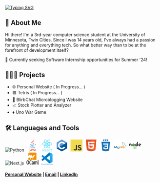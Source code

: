 [![Typing SVG](https://readme-typing-svg.demolab.com?font=Fira+Code&size=25&duration=6000&pause=800&random=false&width=435&lines=%E2%AD%90+Hi+I'm+My+My+;%F0%9F%92%BB+Computer+Science+'25+;%F0%9F%92%A1+Aspiring+Software+Engineer+)](https://git.io/typing-svg)
## 🧸 About Me
Hi there! I'm a 3rd-year computer science student at the University of Minnesota, Twin Cities. Since I was 14 years old, I've always had a passion for anything and everything tech. So what better way than to be at the forefront of development itself?

💼 Currently seeking Software Internship opportunities for Summer '24!


## 👩🏻‍💻 Projects
- 🌐 Personal Website ( In Progress... )
- 🟪 Tetris ( In Progress... )
- 💬 BlirbChat Microblogging Website
- 📈 Stock Plotter and Analyzer
- ♦️ Uno War Game

## 🛠️ Languages and Tools
<div>
  <img src="https://cdn.jsdelivr.net/gh/devicons/devicon/icons/python/python-original.svg" title="Python" alt="Python" width="40" height="40"/>&nbsp;
  <img src="https://github.com/devicons/devicon/blob/master/icons/java/java-original-wordmark.svg" title="Java" alt="Java" width="40" height="40"/>&nbsp;
  <img src="https://github.com/devicons/devicon/blob/master/icons/react/react-original-wordmark.svg" title="React" alt="React" width="40" height="40"/>&nbsp;
  <img src="https://github.com/devicons/devicon/blob/master/icons/c/c-original.svg" title="C" alt="C" width="40" height="40"/>&nbsp;
  <img src="https://github.com/devicons/devicon/blob/master/icons/javascript/javascript-original.svg" title="JavaScript" alt="JavaScript" width="40" height="40"/>&nbsp;
  <img src="https://github.com/devicons/devicon/blob/master/icons/html5/html5-original.svg" title="HTML5" alt="HTML" width="40" height="40"/>&nbsp;
  <img src="https://github.com/devicons/devicon/blob/master/icons/css3/css3-plain-wordmark.svg"  title="CSS3" alt="CSS" width="40" height="40"/>&nbsp;
  <img src="https://github.com/devicons/devicon/blob/master/icons/mysql/mysql-original-wordmark.svg" title="MySQL"  alt="MySQL" width="40" height="40"/>&nbsp;
  <img src="https://github.com/devicons/devicon/blob/master/icons/nodejs/nodejs-original-wordmark.svg" title="NodeJS" alt="NodeJS" width="40" height="40"/>&nbsp;
  <img src="https://cdn.jsdelivr.net/gh/devicons/devicon/icons/nextjs/nextjs-original.svg" title="Next.js" alt="Next.js" height="40" width="40"/>&nbsp;
  <img src="https://github.com/devicons/devicon/blob/master/icons/ocaml/ocaml-original-wordmark.svg" title="OCaml" alt="OCaml" width="40" height="40"/>&nbsp;
  <img src="https://github.com/devicons/devicon/blob/master/icons/vscode/vscode-original-wordmark.svg" title="VSCode" alt="VSCode" width="40" height="40"/>&nbsp;
</div>

#### [Personal Website](https://www.mtnguyen.dev/) | [Email](https://nguy4513@umn.edu/) | [LinkedIn](https://www.linkedin.com/in/mymyn/)
